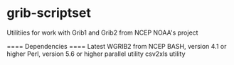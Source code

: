 grib-scriptset
==============

Utilitiies for work with Grib1 and Grib2 from NCEP NOAA's project

==== Dependencies ====
Latest WGRIB2 from NCEP
BASH, version 4.1 or higher
Perl, version 5.6 or higher
parallel utility
csv2xls  utility
